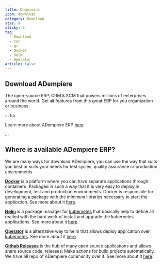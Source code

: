 ```yaml
---
title: Downloads
icon: download
category: Download
star: 9
sticky: 9
tag:
  - Download
  - tar
  - gz
  - Docker
  - Helm
  - Operator
article: false
---
```


## Download ADempiere

The open-source ERP, CRM & SCM that powers millions of enterprises around the world. Get all features from this great ERP for you organization or business.

::: tip

Learn more about ADempiere ERP [here](../docs)

:::

## Where is available ADempiere ERP?

We are many ways for download ADempiere, you can use the way that suits you best or suits your needs for test cycles, quality assurance or production environments

[**Docker**](https://www.docker.com/) is a platform where you can have separate applications through containers. Packaged in such a way that it is very easy to deploy in development, test and production environments. Docker is responsible for generating a package with the minimum libraries necessary to start the application. See more about it [here](docker.md).

[**Helm**](https://helm.sh/) is a package manager for [kubernetes](https://kubernetes.io/) that basically help to define all realted with the hard work of install and upgrade the kubernetes applications. See more about it [here](helm.md).

[**Operator**](https://operatorhub.io/) is a alternative way to helm that allows deploy application over [kubernetes](https://kubernetes.io/). See more about it [here](operator.md).

[**Github Releases**](https://github.com/adempiere) is the hub of many open source applications and allows share source code, releases; Make actions for build projects automatically. We have all repo of ADempiere community over it. See more about it [here](binary.md).
